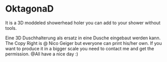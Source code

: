 # OktagonaD
It is a 3D moddeled showerhead holer you can add to your shower without tools.

Eine 3D Duschhalterung als ersatz in eine Dusche eingebaut werden kann.
The Copy Right is @ Nico Geiger but everyone can print his/her own. If you want to produce it in a bigger scale you need to contact me and get the permission.
@All have a nice day :) 
